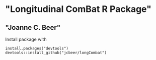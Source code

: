 # "Longitudinal ComBat R Package"
## "Joanne C. Beer"

Install package with 
```{r, include=FALSE}
install.packages("devtools")
devtools::install_github("jcbeer/longCombat")
```

